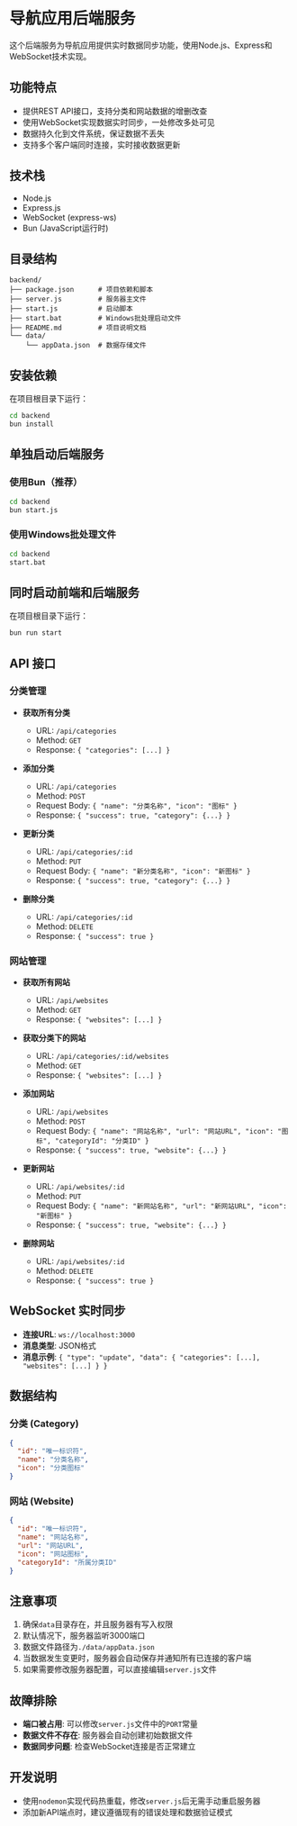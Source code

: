 # 导航应用后端服务

这个后端服务为导航应用提供实时数据同步功能，使用Node.js、Express和WebSocket技术实现。

## 功能特点

- 提供REST API接口，支持分类和网站数据的增删改查
- 使用WebSocket实现数据实时同步，一处修改多处可见
- 数据持久化到文件系统，保证数据不丢失
- 支持多个客户端同时连接，实时接收数据更新

## 技术栈

- Node.js
- Express.js
- WebSocket (express-ws)
- Bun (JavaScript运行时)

## 目录结构

```
backend/
├── package.json      # 项目依赖和脚本
├── server.js         # 服务器主文件
├── start.js          # 启动脚本
├── start.bat         # Windows批处理启动文件
├── README.md         # 项目说明文档
└── data/
    └── appData.json  # 数据存储文件
```

## 安装依赖

在项目根目录下运行：

```bash
cd backend
bun install
```

## 单独启动后端服务

### 使用Bun（推荐）

```bash
cd backend
bun start.js
```

### 使用Windows批处理文件

```bash
cd backend
start.bat
```

## 同时启动前端和后端服务

在项目根目录下运行：

```bash
bun run start
```

## API 接口

### 分类管理

- **获取所有分类**
  - URL: `/api/categories`
  - Method: `GET`
  - Response: `{ "categories": [...] }`

- **添加分类**
  - URL: `/api/categories`
  - Method: `POST`
  - Request Body: `{ "name": "分类名称", "icon": "图标" }`
  - Response: `{ "success": true, "category": {...} }`

- **更新分类**
  - URL: `/api/categories/:id`
  - Method: `PUT`
  - Request Body: `{ "name": "新分类名称", "icon": "新图标" }`
  - Response: `{ "success": true, "category": {...} }`

- **删除分类**
  - URL: `/api/categories/:id`
  - Method: `DELETE`
  - Response: `{ "success": true }`

### 网站管理

- **获取所有网站**
  - URL: `/api/websites`
  - Method: `GET`
  - Response: `{ "websites": [...] }`

- **获取分类下的网站**
  - URL: `/api/categories/:id/websites`
  - Method: `GET`
  - Response: `{ "websites": [...] }`

- **添加网站**
  - URL: `/api/websites`
  - Method: `POST`
  - Request Body: `{ "name": "网站名称", "url": "网站URL", "icon": "图标", "categoryId": "分类ID" }`
  - Response: `{ "success": true, "website": {...} }`

- **更新网站**
  - URL: `/api/websites/:id`
  - Method: `PUT`
  - Request Body: `{ "name": "新网站名称", "url": "新网站URL", "icon": "新图标" }`
  - Response: `{ "success": true, "website": {...} }`

- **删除网站**
  - URL: `/api/websites/:id`
  - Method: `DELETE`
  - Response: `{ "success": true }`

## WebSocket 实时同步

- **连接URL**: `ws://localhost:3000`
- **消息类型**: JSON格式
- **消息示例**: `{ "type": "update", "data": { "categories": [...], "websites": [...] } }`

## 数据结构

### 分类 (Category)

```json
{
  "id": "唯一标识符",
  "name": "分类名称",
  "icon": "分类图标"
}
```

### 网站 (Website)

```json
{
  "id": "唯一标识符",
  "name": "网站名称",
  "url": "网站URL",
  "icon": "网站图标",
  "categoryId": "所属分类ID"
}
```

## 注意事项

1. 确保`data`目录存在，并且服务器有写入权限
2. 默认情况下，服务器监听3000端口
3. 数据文件路径为`./data/appData.json`
4. 当数据发生变更时，服务器会自动保存并通知所有已连接的客户端
5. 如果需要修改服务器配置，可以直接编辑`server.js`文件

## 故障排除

- **端口被占用**: 可以修改`server.js`文件中的`PORT`常量
- **数据文件不存在**: 服务器会自动创建初始数据文件
- **数据同步问题**: 检查WebSocket连接是否正常建立

## 开发说明

- 使用`nodemon`实现代码热重载，修改`server.js`后无需手动重启服务器
- 添加新API端点时，建议遵循现有的错误处理和数据验证模式